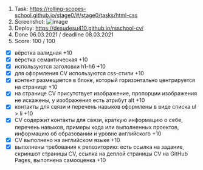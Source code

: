 1. Task: https://rolling-scopes-school.github.io/stage0/#/stage0/tasks/html-css
2. Screenshot:
![image](https://user-images.githubusercontent.com/70840467/110196527-26e8a480-7e56-11eb-82f1-672d390bae9e.png)
3. Deploy: https://desudesu410.github.io/rsschool-cv/
4. Done 06.03.2021 / deadline 08.03.2021
5. Score: 100 / 100
  - [x] вёрстка валидная +10
  - [x] вёрстка семантическая +10
  - [x] используются заголовки h1-h6 +10
  - [x] для оформления СV используются css-стили +10
  - [x] контент размещается в блоке, который горизонтально центрируется на странице +10
  - [x] на странице СV присутствует изображение, пропорции изображения не искажены, у изображения есть атрибут alt +10
  - [x] контакты для связи и перечень навыков оформлены в виде списка ul > li +10
  - [x] CV содержит контакты для связи, краткую информацию о себе, перечень навыков, примеры кода или выполненных проектов, информацию об образовании и уровне английского +10
  - [x] CV выполнено на английском языке +10
  - [x] выполнены требования к репозиторию: есть ссылка на задание, скриншот страницы СV, ссылка на деплой страницы CV на GitHub Pages, выполнена самооценка +10
